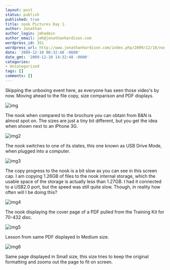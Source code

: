 ```yaml
---
layout: post
status: publish
published: true
title: nook Pictures Day 1.
author: Jonathan
author_login: jmhadmin
author_email: jmh@jonathanhardison.com
wordpress_id: 351
wordpress_url: http://www.jonathanhardison.com/index.php/2009/12/10/nook-pictures-day-1/
date: '2009-12-10 08:32:48 -0600'
date_gmt: '2009-12-10 14:32:48 -0600'
categories:
- Uncategorized
tags: []
comments: []
---
```

Skipping the unboxing event here, as everyone has seen those video's by now.
Moving ahead to the file copy, size comparison and PDF displays.

![img]({{site.base}}/imagecontent/2009/12/IMG_05251.jpg)

The nook when compared to the brochure you can obtain from B&N is almost spot on. The sizes are just a tiny bit different, but you get the idea when shown next to an iPhone 3G.

![img2]({{site.base}}/imagecontent/2009/12/IMG_05261.jpg)

The nook switches to one of its states, this one known as USB Drive Mode, when plugged into a computer.

![img3]({{site.base}}/imagecontent/2009/12/Capture.png)

The copy progress to the nook is a bit slow as you can see in this screen cap. I am copying 1.26GB of files to the nook internal storage, which the usable space of the storage is actually less than 1.27GB. I had it connected to a USB2.0 port, but the speed was still quite slow. Though, in reality how often will I be doing this?

![img4]({{site.base}}/imagecontent/2009/12/IMG_0531.jpg)

The nook displaying the cover page of a PDF pulled from the Training Kit for 70-432 disc.

![img5]({{site.base}}/imagecontent/2009/12/IMG_0532.jpg)

Lesson from same PDF displayed in Medium size.

![img6]({{site.base}}/imagecontent/2009/12/IMG_0533.jpg)

Same page displayed in Small size, this size tries to keep the original formatting and zooms out the page to fit on screen.
